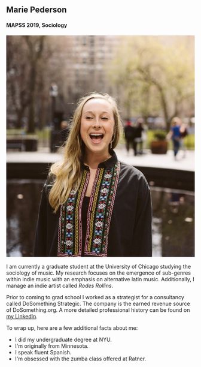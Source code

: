 ## Marie Pederson

#### MAPSS 2019, Sociology 

![Photo by Matt Libro, Summer 2018](IMG_8229.jpg)

I am currently a graduate student at the University of Chicago studying the sociology of music. My research focuses on the emergence of sub-genres within indie music with an emphasis on alternative latin music. Additionally, I manage an indie artist called *Rodes Rollins*. 

Prior to coming to grad school I worked as a strategist for a consultancy called DoSomething Strategic. The company is the earned revenue source of DoSomething.org. A more detailed professional history can be found on [my LinkedIn](https://www.linkedin.com/in/mkfpederson/). 

To wrap up, here are a few additional facts about me: 

* I did my undergraduate degree at NYU. 
* I'm originally from Minnesota. 
* I speak fluent Spanish. 
* I'm obsessed with the zumba class offered at Ratner. 
